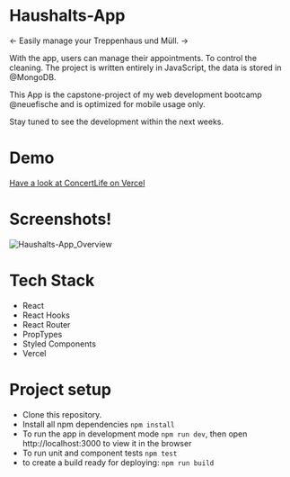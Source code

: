 # Haushalts-App

<- Easily manage your Treppenhaus und Müll. ->

With the app, users can manage their appointments. To control the cleaning. The project is written entirely in JavaScript, the data is stored in @MongoDB.

This App is the capstone-project of my web development bootcamp @neuefische and is optimized for mobile usage only.

Stay tuned to see the development within the next weeks.

# Demo

[Have a look at ConcertLife on Vercel](capstone-project-hirnstromwelle.vercel.app/)

# Screenshots!

![Haushalts-App_Overview](https://user-images.githubusercontent.com/63350892/213218278-4815f4bf-edc5-4144-9ed1-57ea9aee943e.png)

# Tech Stack

- React
- React Hooks
- React Router
- PropTypes
- Styled Components
- Vercel

# Project setup

- Clone this repository.
- Install all npm dependencies `npm install`
- To run the app in development mode `npm run dev`,
  then open http://localhost:3000 to view it in the browser
- To run unit and component tests `npm test`
- to create a build ready for deploying: `npm run build`

